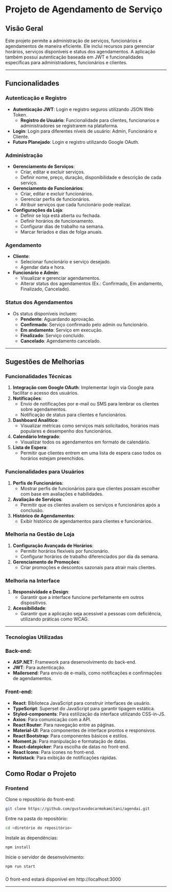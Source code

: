 

# Projeto de Agendamento de Serviço
## Visão Geral

Este projeto permite a administração de serviços, funcionários e agendamentos de maneira eficiente. Ele inclui recursos para gerenciar horários, serviços disponíveis e status dos agendamentos. A aplicação também possui autenticação baseada em JWT e funcionalidades específicas para administradores, funcionários e clientes.

---

## Funcionalidades

### Autenticação e Registro

- **Autenticação JWT**: Login e registro seguros utilizando JSON Web Token.
    - **Registro de Usuário**: Funcionalidade para clientes, funcionarios e administradores se registrarem na plataforma.
- **Login**: Login para diferentes níveis de usuário: Admin, Funcionário e Cliente.
- **Futuro Planejado**: Login e registro utilizando Google OAuth.

### Administração

- **Gerenciamento de Serviços**:
    - Criar, editar e excluir serviços.
    - Definir nome, preço, duração, disponibilidade e descrição de cada serviço.
- **Gerenciamento de Funcionários**:
    - Criar, editar e excluir funcionários.
    - Gerenciar perfis de funcionários.
    - Atribuir serviços que cada funcionário pode realizar.
- **Configurações da Loja**:
    - Definir se loja está aberta ou fechada.
    - Definir horários de funcionamento.
    - Configurar dias de trabalho na semana.
    - Marcar feriados e dias de folga anuais.

### Agendamento

- **Cliente**:
    - Selecionar funcionário e serviço desejado.
    - Agendar data e hora.
- **Funcionário e Admin**:
    - Visualizar e gerenciar agendamentos.
    - Alterar status dos agendamentos (Ex.: Confirmado, Em andamento, Finalizado, Cancelado).

### Status dos Agendamentos

- Os status disponíveis incluem:
    - **Pendente**: Aguardando aprovação.
    - **Confirmado**: Serviço confirmado pelo admin ou funcionário.
    - **Em andamento**: Serviço em execução.
    - **Finalizado**: Serviço concluído.
    - **Cancelado**: Agendamento cancelado.

---

## Sugestões de Melhorias

### Funcionalidades Técnicas

1. **Integração com Google OAuth**: Implementar login via Google para facilitar o acesso dos usuários.
2. **Notificações**:
    - Envio de notificações por e-mail ou SMS para lembrar os clientes sobre agendamentos.
    - Notificação de status para clientes e funcionários.
3. **Dashboard Analítico**:
    - Visualizar métricas como serviços mais solicitados, horários mais populares e desempenho dos funcionários.
4. **Calendário Integrado**:
    - Visualizar todos os agendamentos em formato de calendário.
5. **Lista de Espera**:
    - Permitir que clientes entrem em uma lista de espera caso todos os horários estejam preenchidos.

### Funcionalidades para Usuários

1. **Perfis de Funcionários**:
    - Mostrar perfis de funcionários para que clientes possam escolher com base em avaliações e habilidades.
2. **Avaliação de Serviços**:
    - Permitir que os clientes avaliem os serviços e funcionários após a conclusão.
3. **Histórico de Agendamentos**:
    - Exibir histórico de agendamentos para clientes e funcionários.

### Melhoria na Gestão de Loja

1. **Configuração Avançada de Horários**:
    - Permitir horários flexíveis por funcionário.
    - Configurar horários de trabalho diferenciados por dia da semana.
2. **Gerenciamento de Promoções**:
    - Criar promoções e descontos sazonais para atrair mais clientes.

### Melhoria na Interface

1. **Responsividade e Design**:
    - Garantir que a interface funcione perfeitamente em outros dispositivos.
2. **Acessibilidade**:
    - Garantir que a aplicação seja acessível a pessoas com deficiência, utilizando práticas como WCAG.

---

### Tecnologias Utilizadas

### **Back-end**:

- **ASP.NET**: Framework para desenvolvimento do back-end.
- **JWT**: Para autenticação.
- **Mailersend**: Para envio de e-mails, como notificações e confirmações de agendamentos.

### **Front-end**:

- **React**: Biblioteca JavaScript para construir interfaces de usuário.
- **TypeScript**: Superset do JavaScript para garantir tipagem estática.
- **Styled-components**: Para estilização da interface utilizando CSS-in-JS.
- **Axios**: Para comunicação com a API.
- **React Router**: Para navegação entre as páginas.
- **Material-UI**: Para componentes de interface prontos e responsivos.
- **React Bootstrap**: Para componentes básicos e estilos.
- **Moment.js**: Para manipulação e formatação de datas.
- **React-datepicker**: Para escolha de datas no front-end.
- **React Icons**: Para ícones no front-end.
- **Notistack**: Para exibição de notificações rápidas.


## Como Rodar o Projeto

### Frontend

Clone o repositório do front-end:
```bash
git clone https://github.com/gustavodocarmokamitani/agendai.git

```
Entre na pasta do repositório:
```bash
cd <diretório do repositório>
```

Instale as dependências:
```bash
npm install
```

Inicie o servidor de desenvolvimento:
```bash
npm run start
```
### 
O front-end estará disponível em http://localhost:3000

---

